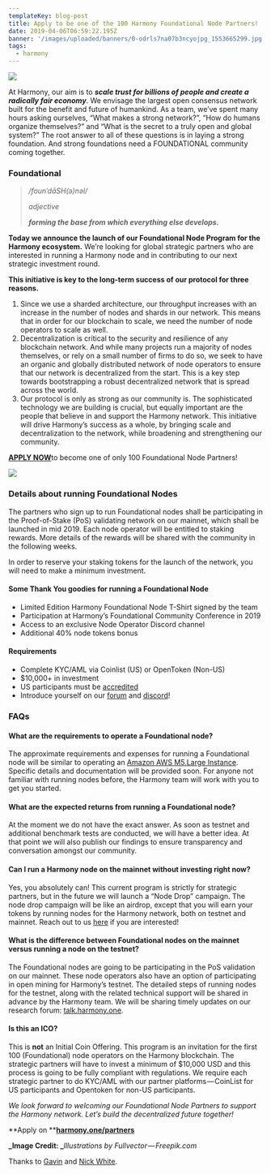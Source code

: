 ```yaml
---
templateKey: blog-post
title: Apply to be one of the 100 Harmony Foundational Node Partners!
date: 2019-04-06T06:59:22.195Z
banner: '/images/uploaded/banners/0-odrls7na07b3ncyojpg_1553665299.jpg'
tags:
  - harmony
---
```

![](/images/uploaded/0-odrls7na07b3ncyojpg_1553665141.jpg)

At Harmony, our aim is to **_scale trust for billions of people and create a radically fair economy_**. We envisage the largest open consensus network built for the benefit and future of humankind. As a team, we’ve spent many hours asking ourselves, “What makes a strong network?”, “How do humans organize themselves?” and “What is the secret to a truly open and global system?” The root answer to all of these questions is in laying a strong foundation. And strong foundations need a FOUNDATIONAL community coming together.  

### **Foundational**

> _/founˈdāSH(ə)nəl/_
> 
> _adjective_
> 
> **_forming the base from which everything else develops._**

**Today we announce the launch of our Foundational Node Program for the Harmony ecosystem.** We’re looking for global strategic partners who are interested in running a Harmony node and in contributing to our next strategic investment round.

**This initiative is key to the long-term success of our protocol for three reasons.**

1.  Since we use a sharded architecture, our throughput increases with an increase in the number of nodes and shards in our network. This means that in order for our blockchain to scale, we need the number of node operators to scale as well.
2.  Decentralization is critical to the security and resilience of any blockchain network. And while many projects run a majority of nodes themselves, or rely on a small number of firms to do so, we seek to have an organic and globally distributed network of node operators to ensure that our network is decentralized from the start. This is a key step towards bootstrapping a robust decentralized network that is spread across the world.
3.  Our protocol is only as strong as our community is. The sophisticated technology we are building is crucial, but equally important are the people that believe in and support the Harmony network. This initiative will drive Harmony’s success as a whole, by bringing scale and decentralization to the network, while broadening and strengthening our community.

[**APPLY NOW**](http://harmony.one/partners)to become one of only 100 Foundational Node Partners!

![](/images/uploaded/1-nlnqu9mmitozexawerznoqjpeg_1553665266.jpeg)

### **Details about running Foundational Nodes**

The partners who sign up to run Foundational nodes shall be participating in the Proof-of-Stake (PoS) validating network on our mainnet, which shall be launched in mid 2019. Each node operator will be entitled to staking rewards. More details of the rewards will be shared with the community in the following weeks.

In order to reserve your staking tokens for the launch of the network, you will need to make a minimum investment.

#### **Some Thank You goodies for running a Foundational Node**

*   Limited Edition Harmony Foundational Node T-Shirt signed by the team
*   Participation at Harmony’s Foundational Community Conference in 2019
*   Access to an exclusive Node Operator Discord channel
*   Additional 40% node tokens bonus

#### **Requirements**

*   Complete KYC/AML via Coinlist (US) or OpenToken (Non-US)
*   $10,000+ in investment
*   US participants must be [accredited](https://www.investopedia.com/terms/a/accreditedinvestor.asp)
*   Introduce yourself on our [forum](https://talk.harmony.one/) and [discord](https://discord.gg/qY3CKQc)!

### **FAQs**

#### **What are the requirements to operate a Foundational node?**

The approximate requirements and expenses for running a Foundational node will be similar to operating an [Amazon AWS M5.Large Instance](https://aws.amazon.com/ec2/instance-types/m5/). Specific details and documentation will be provided soon. For anyone not familiar with running nodes before, the Harmony team will work with you to get you started.

#### **What are the expected returns from running a Foundational node?**

At the moment we do not have the exact answer. As soon as testnet and additional benchmark tests are conducted, we will have a better idea. At that point we will also publish our findings to ensure transparency and conversation amongst our community.

#### **Can I run a Harmony node on the mainnet without investing right now?**

Yes, you absolutely can! This current program is strictly for strategic partners, but in the future we will launch a “Node Drop” campaign. The node drop campaign will be like an airdrop, except that you will earn your tokens by running nodes for the Harmony network, both on testnet and mainnet. Reach out to us [here](http://harmony.one/partners) if you are interested!

#### **What is the difference between Foundational nodes on the mainnet versus running a node on the testnet?**

The Foundational nodes are going to be participating in the PoS validation on our mainnet. These node operators also have an option of participating in open mining for Harmony’s testnet. The detailed steps of running nodes for the testnet, along with the related technical support will be shared in advance by the Harmony team. We will be sharing timely updates on our research forum: [talk.harmony.one](http://talk.harmony.one/).

#### **Is this an ICO?**

This is **not** an Initial Coin Offering. This program is an invitation for the first 100 (Foundational) node operators on the Harmony blockchain. The strategic partners will have to invest a minimum of $10,000 USD and this process is going to be fully compliant with regulations. We require each strategic partner to do KYC/AML with our partner platforms — CoinList for US participants and Opentoken for non-US participants.

_We look forward to welcoming our Foundational Node Partners to support the Harmony network. Let’s build the decentralized future together!_

**Apply on **[**harmony.one/partners**](http://harmony.one/partners)

**_Image Credit: _**_Illustrations by Fullvector — Freepik.com_

Thanks to [Gavin](https://medium.com/@gaving?source=post_page) and [Nick White](https://medium.com/@nickikwhite_5051?source=post_page).
